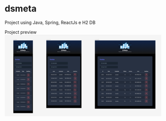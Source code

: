 # dsmeta
Project using Java, Spring, ReactJs e H2 DB

Project preview
<img src="https://github.com/rodrigowe1988/dsmeta/blob/main/dsmeta-telas.png?raw=true">
